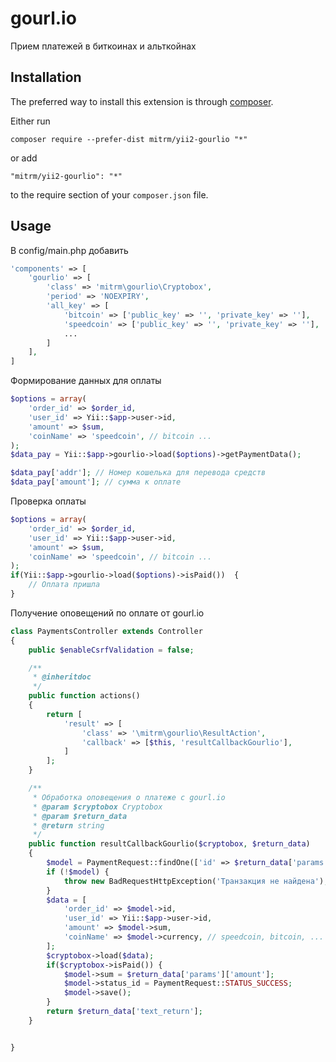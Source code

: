 gourl.io
========
Прием платежей в биткоинах и альткойнах

Installation
------------

The preferred way to install this extension is through [composer](http://getcomposer.org/download/).

Either run

```
composer require --prefer-dist mitrm/yii2-gourlio "*"
```

or add

```
"mitrm/yii2-gourlio": "*"
```

to the require section of your `composer.json` file.


Usage
-----

В config/main.php добавить

```php
'components' => [
    'gourlio' => [
        'class' => 'mitrm\gourlio\Cryptobox',
        'period' => 'NOEXPIRY',
        'all_key' => [
            'bitcoin' => ['public_key' => '', 'private_key' => ''],
            'speedcoin' => ['public_key' => '', 'private_key' => ''],
            ...
        ]
    ],
]
```

Формирование данных для оплаты
```php
$options = array(
    'order_id' => $order_id,
    'user_id' => Yii::$app->user->id,
    'amount' => $sum,
    'coinName' => 'speedcoin', // bitcoin ...
);
$data_pay = Yii::$app->gourlio->load($options)->getPaymentData();

$data_pay['addr']; // Номер кошелька для перевода средств
$data_pay['amount']; // сумма к оплате
```

Проверка оплаты
```php
$options = array(
    'order_id' => $order_id,
    'user_id' => Yii::$app->user->id,
    'amount' => $sum,
    'coinName' => 'speedcoin', // bitcoin ...
);
if(Yii::$app->gourlio->load($options)->isPaid())  {
    // Оплата пришла
}
```

Получение оповещений по оплате от gourl.io

```php
class PaymentsController extends Controller
{
    public $enableCsrfValidation = false;

    /**
     * @inheritdoc
     */
    public function actions()
    {
        return [
            'result' => [
                'class' => '\mitrm\gourlio\ResultAction',
                'callback' => [$this, 'resultCallbackGourlio'],
            ]
        ];
    }

    /**
     * Обработка оповещения о платеже с gourl.io
     * @param $cryptobox Cryptobox
     * @param $return_data
     * @return string
     */
    public function resultCallbackGourlio($cryptobox, $return_data)
    {
        $model = PaymentRequest::findOne(['id' => $return_data['params']['order'], 'user_id' => $return_data['params']['user']]);
        if (!$model) {
            throw new BadRequestHttpException('Транзакция не найдена');
        }
        $data = [
            'order_id' => $model->id,
            'user_id' => Yii::$app->user->id,
            'amount' => $model->sum,
            'coinName' => $model->currency, // speedcoin, bitcoin, ...
        ];
        $cryptobox->load($data);
        if($cryptobox->isPaid()) {
            $model->sum = $return_data['params']['amount'];
            $model->status_id = PaymentRequest::STATUS_SUCCESS;
            $model->save();
        }
        return $return_data['text_return'];
    }


}
```

